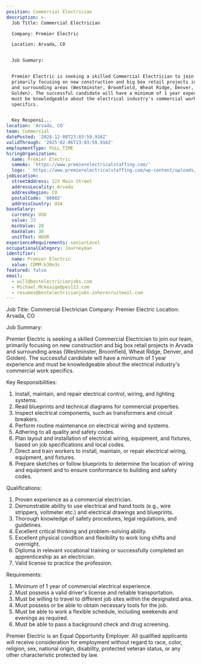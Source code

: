 ```yaml
---
position: Commercial Electrician
description: >-
  Job Title: Commercial Electrician

  Company: Premier Electric

  Location: Arvada, CO 


  Job Summary: 


  Premier Electric is seeking a skilled Commercial Electrician to join our team,
  primarily focusing on new construction and big box retail projects in Arvada
  and surrounding areas (Westminster, Broomfield, Wheat Ridge, Denver, and
  Golden). The successful candidate will have a minimum of 1 year experience and
  must be knowledgeable about the electrical industry's commercial work
  specifics.


  Key Responsi...
location: 'Arvada, CO'
team: Commercial
datePosted: '2024-12-08T23:03:59.916Z'
validThrough: '2025-02-06T23:03:59.916Z'
employmentType: FULL_TIME
hiringOrganization:
  name: Premier Electric
  sameAs: 'https://www.premierelectricalstaffing.com/'
  logo: ' https://www.premierelectricalstaffing.com/wp-content/uploads/2020/05/Premier-Electrical-Staffing-logo.png'
jobLocation:
  streetAddress: 123 Main Street
  addressLocality: Arvada
  addressRegion: CO
  postalCode: '80002'
  addressCountry: USA
baseSalary:
  currency: USD
  value: 33
  minValue: 28
  maxValue: 38
  unitText: HOUR
experienceRequirements: seniorLevel
occupationalCategory: Journeyman
identifier:
  name: Premier Electric
  value: COMM-b30e3s
featured: false
email:
  - will@bestelectricianjobs.com
  - Michael.Mckeaige@pes123.com
  - resumes@bestelectricianjobs.zohorecruitmail.com
---
```




Job Title: Commercial Electrician
Company: Premier Electric
Location: Arvada, CO 

Job Summary: 

Premier Electric is seeking a skilled Commercial Electrician to join our team, primarily focusing on new construction and big box retail projects in Arvada and surrounding areas (Westminster, Broomfield, Wheat Ridge, Denver, and Golden). The successful candidate will have a minimum of 1 year experience and must be knowledgeable about the electrical industry's commercial work specifics.

Key Responsibilities:

1. Install, maintain, and repair electrical control, wiring, and lighting systems.
2. Read blueprints and technical diagrams for commercial properties.
3. Inspect electrical components, such as transformers and circuit breakers.
4. Perform routine maintenance on electrical wiring and systems.
5. Adhering to all quality and safety codes.
6. Plan layout and installation of electrical wiring, equipment, and fixtures, based on job specifications and local codes.
7. Direct and train workers to install, maintain, or repair electrical wiring, equipment, and fixtures.
8. Prepare sketches or follow blueprints to determine the location of wiring and equipment and to ensure conformance to building and safety codes.

Qualifications:

1. Proven experience as a commercial electrician.
2. Demonstrable ability to use electrical and hand tools (e.g., wire strippers, voltmeter etc.) and electrical drawings and blueprints.
3. Thorough knowledge of safety procedures, legal regulations, and guidelines.
4. Excellent critical thinking and problem-solving ability.
5. Excellent physical condition and flexibility to work long shifts and overnight.
6. Diploma in relevant vocational training or successfully completed an apprenticeship as an electrician.
7. Valid license to practice the profession.

Requirements:

1. Minimum of 1 year of commercial electrical experience.
2. Must possess a valid driver's license and reliable transportation.
3. Must be willing to travel to different job sites within the designated area.
4. Must possess or be able to obtain necessary tools for the job.
5. Must be able to work a flexible schedule, including weekends and evenings as required.
6. Must be able to pass a background check and drug screening.

Premier Electric is an Equal Opportunity Employer. All qualified applicants will receive consideration for employment without regard to race, color, religion, sex, national origin, disability, protected veteran status, or any other characteristic protected by law.